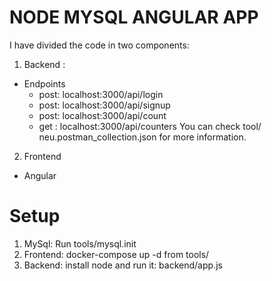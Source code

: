 
# NODE MYSQL ANGULAR APP

I have divided the code in two components: 

1. Backend :
 * Endpoints
      - post: localhost:3000/api/login
      - post: localhost:3000/api/signup
      - post: localhost:3000/api/count
      - get : localhost:3000/api/counters
   You can check tool/ neu.postman_collection.json for more information.    
      
2. Frontend
 * Angular
 
 # Setup
1. MySql: Run tools/mysql.init 
2. Frontend: docker-compose up -d from tools/
2. Backend:  install node and run it: backend/app.js
